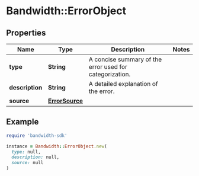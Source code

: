 # Bandwidth::ErrorObject

## Properties

| Name | Type | Description | Notes |
| ---- | ---- | ----------- | ----- |
| **type** | **String** | A concise summary of the error used for categorization. |  |
| **description** | **String** | A detailed explanation of the error. |  |
| **source** | [**ErrorSource**](ErrorSource.md) |  |  |

## Example

```ruby
require 'bandwidth-sdk'

instance = Bandwidth::ErrorObject.new(
  type: null,
  description: null,
  source: null
)
```

